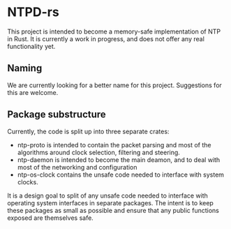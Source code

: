 # NTPD-rs

This project is intended to become a memory-safe implementation of NTP in Rust. It is currently a work in progress, and does not offer any real functionality yet.

## Naming

We are currently looking for a better name for this project. Suggestions for this are welcome.

## Package substructure

Currently, the code is split up into three separate crates:
 - ntp-proto is intended to contain the packet parsing and most of the algorithms around clock selection, filtering and steering.
 - ntp-daemon is intended to become the main deamon, and to deal with most of the networking and configuration
 - ntp-os-clock contains the unsafe code needed to interface with system clocks.

It is a design goal to split of any unsafe code needed to interface with operating system interfaces in separate packages. The intent is to keep these packages as small as possible and ensure that any public functions exposed are themselves safe.
